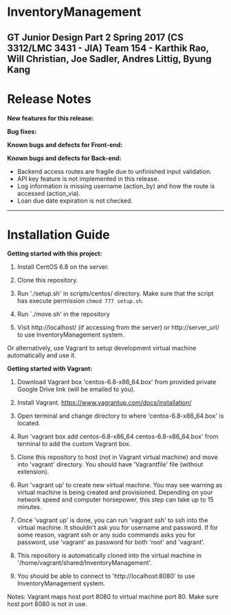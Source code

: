# InventoryManagement
GT Junior Design Part 2 Spring 2017 (CS 3312/LMC 3431 - JIA)
Team 154 - Karthik Rao, Will Christian, Joe Sadler, Andres Littig, Byung Kang
----
# Release Notes
**New features for this release:**

**Bug fixes:**

**Known bugs and defects for Front-end:**

**Known bugs and defects for Back-end:**
* Backend access routes are fragile due to unfinished input validation.
* API key feature is not implemented in this release.
* Log information is missing username (action_by) and how the route is accessed (action_via).
* Loan due date expiration is not checked.
----
# Installation Guide
**Getting started with this project:**

1. Install CentOS 6.8 on the server.

2. Clone this repository.

3. Run './setup.sh' in scripts/centos/ directory. Make sure that the script has execute permission `chmod 777 setup.sh`.

4. Run `./move.sh' in the repository

5. Visit http://localhost/ (if accessing from the server) or http://server_url/ to use InventoryManagement system.

Or alternatively, use Vagrant to setup development virtual machine automatically and use it.

**Getting started with Vagrant:**

1. Download Vagrant box 'centos-6.8-x86_64.box' from provided private Google Drive link (will be emailed to you).

2. Install Vagrant. https://www.vagrantup.com/docs/installation/

3. Open terminal and change directory to where 'centos-6.8-x86_64.box' is located.

4. Run 'vagrant box add centos-6.8-x86_64 centos-6.8-x86_64.box' from terminal to add the custom Vagrant box.

5. Clone this repository to host (not in Vagrant virtual machine) and move into 'vagrant' directory. You should have 'Vagrantfile' file (without extension).

6. Run 'vagrant up' to create new virtual machine. You may see warning as virtual machine is being created and provisioned. Depending on your network speed and computer horsepower, this step can take up to 15 minutes.

7. Once 'vagrant up' is done, you can run 'vagrant ssh' to ssh into the virtual machine. It shouldn't ask you for username and password. If for some reason, vagrant ssh or any sudo commands asks you for password, use 'vagrant' as password for both 'root' and 'vagrant'.

8. This repository is automatically cloned into the virtual machine in '/home/vagrant/shared/InventoryManagement'.

9. You should be able to connect to 'http://localhost:8080' to use InventoryManagement system.

Notes: Vagrant maps host port 8080 to virtual machine port 80. Make sure host port 8080 is not in use.
